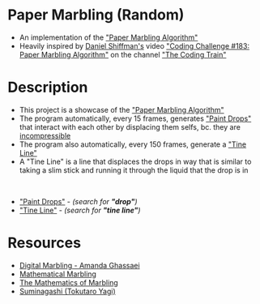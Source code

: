 # Paper Marbling (Random)

  - An implementation of the ["Paper Marbling Algorithm" ](https://en.wikipedia.org/wiki/Paper_marbling)
  - Heavily inspired by [Daniel Shiffman's](https://en.wikipedia.org/wiki/Daniel_Shiffman) video ["Coding Challenge #183: Paper Marbling Algorithm"](https://www.youtube.com/watch?v=p7IGZTjC008) on the channel ["The Coding Train"](https://www.youtube.com/@TheCodingTrain) 
  

# Description

  - This project is a showcase of the ["Paper Marbling Algorithm" ](https://en.wikipedia.org/wiki/Paper_marbling)
  - The program automatically, every 15 frames, generates ["Paint Drops"](http://people.csail.mit.edu/jaffer/Marbling/Mathematics) that interact with each other by displacing them selfs, bc. they are [incompressible](https://dictionary.cambridge.org/dictionary/english/incompressible)
  - The program also automatically, every 150 frames, generate a ["Tine Line"](http://people.csail.mit.edu/jaffer/Marbling/Mathematics) 
  - A "Tine Line" is a line that displaces the drops in way that is similar to taking a slim stick and running it through the liquid that the drop is in

  <br>

  - ["Paint Drops"](http://people.csail.mit.edu/jaffer/Marbling/Mathematics) - _(search for **"drop"**)_
  - ["Tine Line"](http://people.csail.mit.edu/jaffer/Marbling/Mathematics) - _(search for **"tine line"**)_

# Resources
  
  - [Digital Marbling - Amanda Ghassaei](https://blog.amandaghassaei.com/2022/10/25/digital-marbling/)
  - [Mathematical Marbling](https://people.csail.mit.edu/jaffer/Marbling/)
  - [The Mathematics of Marbling](http://people.csail.mit.edu/jaffer/Marbling/Mathematics)
  - [Suminagashi (Tokutaro Yagi)](https://suminagashi.com/meet-the-artisan-tokutaro-yagi/)